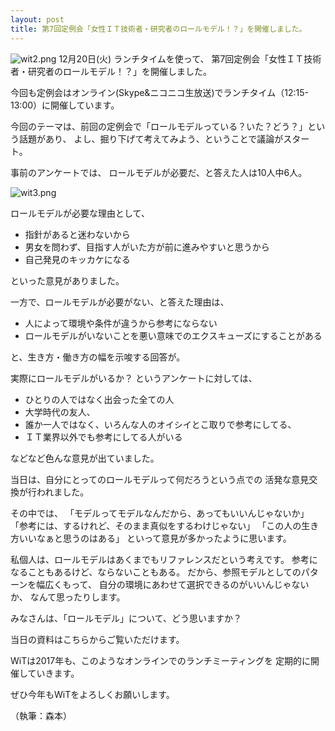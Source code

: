 ```yaml
---
layout: post
title: 第7回定例会「女性ＩＴ技術者・研究者のロールモデル！？」を開催しました。
---
```

![wit2.png]({{site.baseurl}}/images/wit2.png)
12月20日(火) ランチタイムを使って、
第7回定例会「女性ＩＴ技術者・研究者のロールモデル！？」を開催しました。

今回も定例会はオンライン(Skype&ニコニコ生放送)でランチタイム（12:15-13:00）に開催しています。

今回のテーマは、前回の定例会で「ロールモデルっている？いた？どう？」という話題があり、
よし、掘り下げて考えてみよう、ということで議論がスタート。

事前のアンケートでは、
ロールモデルが必要だ、と答えた人は10人中6人。

![wit3.png]({{site.baseurl}}/images/wit3.png)


ロールモデルが必要な理由として、
* 指針があると迷わないから
* 男女を問わず、目指す人がいた方が前に進みやすいと思うから
* 自己発見のキッカケになる

といった意見がありました。

一方で、ロールモデルが必要がない、と答えた理由は、
* 人によって環境や条件が違うから参考にならない
* ロールモデルがいないことを悪い意味でのエクスキューズにすることがある

と、生き方・働き方の幅を示唆する回答が。

実際にロールモデルがいるか？
というアンケートに対しては、
* ひとりの人ではなく出会った全ての人
* 大学時代の友人、
* 誰か一人ではなく、いろんな人のオイシイとこ取りで参考にしてる、
* ＩＴ業界以外でも参考にしてる人がいる

などなど色んな意見が出ていました。

当日は、自分にとってのロールモデルって何だろうという点での
活発な意見交換が行われました。

その中では、
「モデルってモデルなんだから、あってもいいんじゃないか」
「参考には、するけれど、そのまま真似をするわけじゃない」
「この人の生き方いいなぁと思うのはある」
といって意見が多かったように思います。

私個人は、ロールモデルはあくまでもリファレンスだという考えです。
参考になることもあるけど、ならないこともある。
だから、参照モデルとしてのパターンを幅広くもって、
自分の環境にあわせて選択できるのがいいんじゃないか、
なんて思ったりします。

みなさんは、「ロールモデル」について、どう思いますか？

当日の資料はこちらからご覧いただけます。

WiTは2017年も、このようなオンラインでのランチミーティングを
定期的に開催していきます。

ぜひ今年もWiTをよろしくお願いします。

（執筆：森本）
